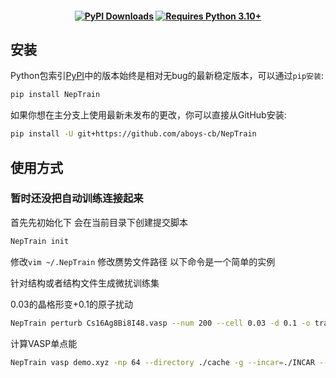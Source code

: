  

<h4 align="center">

 
[![PyPI Downloads](https://img.shields.io/pypi/dm/NepTrain?logo=pypi&logoColor=white&color=blue&label=PyPI)](https://pypi.org/project/NepTrain)
[![Requires Python 3.10+](https://img.shields.io/badge/Python-3.10+-blue.svg?logo=python&logoColor=white)](https://python.org/downloads)
 
</h4>

 
[pull request]: https://github.com/aboys-cb/NepTrain/pulls
[github issue]: https://github.com/aboys-cb/NepTrain/issues
[github discussion]: https://github.com/aboys-cb/NepTrain/discussions

 
## 安装

Python包索引[PyPI]中的版本始终是相对无bug的最新稳定版本，可以通过`pip安装`:

[pypi]: https://pypi.org/project/NepTrain

```sh
pip install NepTrain
```

如果你想在主分支上使用最新未发布的更改，你可以直接从GitHub安装:

```sh
pip install -U git+https://github.com/aboys-cb/NepTrain
```
 

 
## 使用方式
### 暂时还没把自动训练连接起来

首先先初始化下 会在当前目录下创建提交脚本
```sh
NepTrain init
```
修改`vim ~/.NepTrain` 修改赝势文件路径
以下命令是一个简单的实例

针对结构或者结构文件生成微扰训练集

0.03的晶格形变+0.1的原子扰动
```sh
NepTrain perturb Cs16Ag8Bi8I48.vasp --num 200 --cell 0.03 -d 0.1 -o train.xyz
```



计算VASP单点能
```sh
NepTrain vasp demo.xyz -np 64 --directory ./cache -g --incar=./INCAR --kpoints 20 -o ./result/result.xyz
```
 
 
 